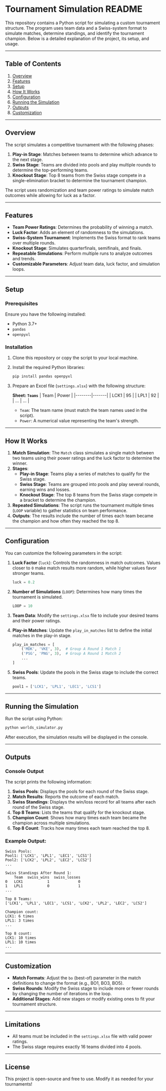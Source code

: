 # Tournament Simulation README

This repository contains a Python script for simulating a custom tournament structure. The program uses team data and a Swiss-system format to simulate matches, determine standings, and identify the tournament champion. Below is a detailed explanation of the project, its setup, and usage.

---

## Table of Contents

1. [Overview](#overview)
2. [Features](#features)
3. [Setup](#setup)
4. [How It Works](#how-it-works)
5. [Configuration](#configuration)
6. [Running the Simulation](#running-the-simulation)
7. [Outputs](#outputs)
8. [Customization](#customization)

---

## Overview

The script simulates a competitive tournament with the following phases:

1. **Play-in Stage**: Matches between teams to determine which advance to the next stage.
2. **Swiss Stage**: Teams are divided into pools and play multiple rounds to determine the top-performing teams.
3. **Knockout Stage**: Top 8 teams from the Swiss stage compete in a single-elimination bracket to determine the tournament champion.

The script uses randomization and team power ratings to simulate match outcomes while allowing for luck as a factor.

---

## Features

- **Team Power Ratings**: Determines the probability of winning a match.
- **Luck Factor**: Adds an element of randomness to the simulations.
- **Swiss-System Tournament**: Implements the Swiss format to rank teams over multiple rounds.
- **Knockout Stage**: Simulates quarterfinals, semifinals, and finals.
- **Repeatable Simulations**: Perform multiple runs to analyze outcomes and trends.
- **Customizable Parameters**: Adjust team data, luck factor, and simulation loops.

---

## Setup

### Prerequisites

Ensure you have the following installed:

- Python 3.7+
- `pandas`
- `openpyxl`

### Installation

1. Clone this repository or copy the script to your local machine.
2. Install the required Python libraries:

   ```bash
   pip install pandas openpyxl
   ```

3. Prepare an Excel file (`settings.xlsx`) with the following structure:

   **Sheet: `Teams`**
   | Team   | Power |
   |--------|-------|
   | LCK1   | 95    |
   | LPL1   | 92    |
   | ...    | ...   |

   - `Team`: The team name (must match the team names used in the script).
   - `Power`: A numerical value representing the team's strength.

---

## How It Works

1. **Match Simulation**: The `Match` class simulates a single match between two teams using their power ratings and the luck factor to determine the winner.
2. **Stages**:
   - **Play-in Stage**: Teams play a series of matches to qualify for the Swiss stage.
   - **Swiss Stage**: Teams are grouped into pools and play several rounds, earning wins and losses.
   - **Knockout Stage**: The top 8 teams from the Swiss stage compete in a bracket to determine the champion.
3. **Repeated Simulations**: The script runs the tournament multiple times (`LOOP` variable) to gather statistics on team performance.
4. **Outputs**: The results include the number of times each team became the champion and how often they reached the top 8.

---

## Configuration

You can customize the following parameters in the script:

1. **Luck Factor** (`luck`): Controls the randomness in match outcomes. Values closer to `0` make match results more random, while higher values favor stronger teams.
   ```python
   luck = 0.2
   ```

2. **Number of Simulations** (`LOOP`): Determines how many times the tournament is simulated.
   ```python
   LOOP = 10
   ```

3. **Team Data**: Modify the `settings.xlsx` file to include your desired teams and their power ratings.

4. **Play-in Matches**: Update the `play_in_matches` list to define the initial matches in the play-in stage.
   ```python
   play_in_matches = [
       ('MDK', 'VKE', 3),  # Group A Round 1 Match 1
       ('PSG', 'PNG', 3),  # Group A Round 1 Match 2
       ...
   ]
   ```

5. **Swiss Pools**: Update the pools in the Swiss stage to include the correct teams.
   ```python
   pool1 = ['LCK1', 'LPL1', 'LEC1', 'LCS1']
   ```

---

## Running the Simulation

Run the script using Python:

```bash
python worlds_simulator.py
```

After execution, the simulation results will be displayed in the console.

---

## Outputs

### Console Output

The script prints the following information:

1. **Swiss Pools**: Displays the pools for each round of the Swiss stage.
2. **Match Results**: Reports the outcome of each match.
3. **Swiss Standings**: Displays the win/loss record for all teams after each round of the Swiss stage.
4. **Top 8 Teams**: Lists the teams that qualify for the knockout stage.
5. **Champion Count**: Shows how many times each team became the champion across multiple simulations.
6. **Top 8 Count**: Tracks how many times each team reached the top 8.

### Example Output:

```
Swiss Pools:
Pool1: ['LCK1', 'LPL1', 'LEC1', 'LCS1']
Pool2: ['LCK2', 'LPL2', 'LEC2', 'LCS2']
...

Swiss Standings After Round 1:
    Team  swiss_wins  swiss_losses
0   LCK1           1             0
1   LPL1           0             1
...

Top 8 Teams:
['LCK1', 'LPL1', 'LEC1', 'LCS1', 'LCK2', 'LPL2', 'LEC2', 'LCS2']

Champion count:
LCK1: 6 times
LPL1: 3 times
...

Top 8 count:
LCK1: 10 times
LPL1: 10 times
...
```

---

## Customization

- **Match Formats**: Adjust the `bo` (best-of) parameter in the match definitions to change the format (e.g., BO1, BO3, BO5).
- **Swiss Rounds**: Modify the Swiss stage to include more or fewer rounds by changing the number of iterations in the loop.
- **Additional Stages**: Add new stages or modify existing ones to fit your tournament structure.

---

## Limitations

- All teams must be included in the `settings.xlsx` file with valid power ratings.
- The Swiss stage requires exactly 16 teams divided into 4 pools.

---

## License

This project is open-source and free to use. Modify it as needed for your tournaments!
